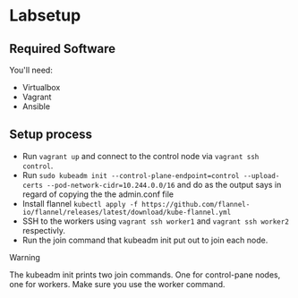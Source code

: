 # Labsetup

## Required Software
You'll need:

* Virtualbox
* Vagrant
* Ansible

## Setup process

* Run `vagrant up` and connect to the control node via `vagrant ssh control`.
* Run `sudo kubeadm init --control-plane-endpoint=control --upload-certs --pod-network-cidr=10.244.0.0/16` and do as the output says in regard of copying the the admin.conf file
* Install flannel `kubectl apply -f https://github.com/flannel-io/flannel/releases/latest/download/kube-flannel.yml`
* SSH to the workers using `vagrant ssh worker1` and `vagrant ssh worker2` respectivly. 
* Run the join command that kubeadm init put out to join each node. 
> [!WARNING]
> The kubeadm init prints two join commands. One for control-pane nodes, one for workers. Make sure you use the worker command.
